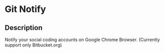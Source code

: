 # Git Notify

## Description
Notify your social coding accounts on Google Chrome Browser. (Currently support only Bitbucket.org)